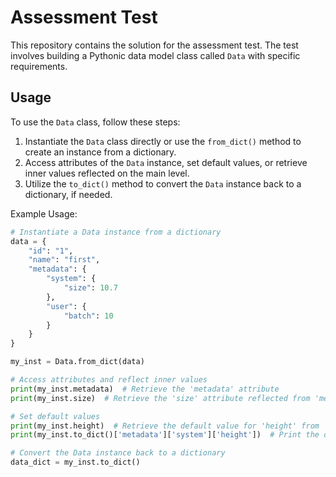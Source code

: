 # Assessment Test

This repository contains the solution for the assessment test. The test involves building a Pythonic data model class called `Data` with specific requirements.


## Usage

To use the `Data` class, follow these steps:

1. Instantiate the `Data` class directly or use the `from_dict()` method to create an instance from a dictionary.
2. Access attributes of the `Data` instance, set default values, or retrieve inner values reflected on the main level.
3. Utilize the `to_dict()` method to convert the `Data` instance back to a dictionary, if needed.

Example Usage:

```python
# Instantiate a Data instance from a dictionary
data = {
    "id": "1",
    "name": "first",
    "metadata": {
        "system": {
            "size": 10.7
        },
        "user": {
            "batch": 10
        }
    }
}

my_inst = Data.from_dict(data)

# Access attributes and reflect inner values
print(my_inst.metadata)  # Retrieve the 'metadata' attribute
print(my_inst.size)  # Retrieve the 'size' attribute reflected from 'metadata.system'

# Set default values
print(my_inst.height)  # Retrieve the default value for 'height' from 'metadata.system'
print(my_inst.to_dict()['metadata']['system']['height'])  # Print the default value

# Convert the Data instance back to a dictionary
data_dict = my_inst.to_dict()
